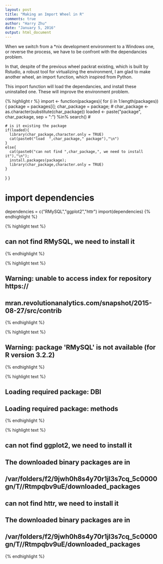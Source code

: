 ```yaml
---
layout: post
title: "Making an Import Wheel in R"
comments: true
author: "Harry Zhu"
date: "January 5, 2016"
output: html_document
---
```


When we switch from a *nix development environment to a Windows one, or reverse the process, we have to be confront with the dependancies problem.

In that, despite of the previous wheel packrat existing, which is built by Rstudio, a robust tool for virtualizing the environment, I am glad to make another wheel, an import function, which inspired from Python.

This import function will load the dependancies, and install these uninstalled one. These will improve the environment problem.


{% highlight r %}
import <- function(packages){
  for (i in 1:length(packages)){
    package = packages[i];
    char_package = package;
    # char_package <- as.character(substitute(char_package))
    loaded <- paste("package", char_package, sep = ":") %in% search() #

    # is it existing the package
    if(loaded){
      library(char_package,character.only = TRUE)
      cat(paste0("load  ",char_package," package"),"\n")
    }
    else{
      cat(paste0("can not find ",char_package,", we need to install it"),"\n");
      install.packages(package);
      library(char_package,character.only = TRUE)
    }
  }
}
# import dependencies

dependencies = c("RMySQL","ggplot2","httr")
import(dependencies)
{% endhighlight %}



{% highlight text %}
## can not find RMySQL, we need to install it
{% endhighlight %}



{% highlight text %}
## Warning: unable to access index for repository https://
## mran.revolutionanalytics.com/snapshot/2015-08-27/src/contrib
{% endhighlight %}



{% highlight text %}
## Warning: package 'RMySQL' is not available (for R version 3.2.2)
{% endhighlight %}



{% highlight text %}
## Loading required package: DBI
## Loading required package: methods
{% endhighlight %}



{% highlight text %}
## can not find ggplot2, we need to install it 
## 
## The downloaded binary packages are in
## 	/var/folders/f2/9jwh0h8s4y70r1jl3s7cq_5c0000gn/T//Rtmpqbv9uE/downloaded_packages
## can not find httr, we need to install it 
## 
## The downloaded binary packages are in
## 	/var/folders/f2/9jwh0h8s4y70r1jl3s7cq_5c0000gn/T//Rtmpqbv9uE/downloaded_packages
{% endhighlight %}

